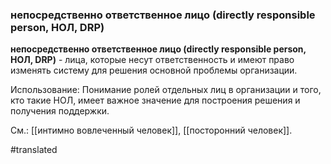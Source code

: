 ### непосредственно ответственное лицо (directly responsible person, НОЛ, DRP)

**непосредственно ответственное лицо (directly responsible person, НОЛ, DRP)** - лица, которые несут ответственность и имеют право изменять систему для решения основной проблемы организации.

Использование: Понимание ролей отдельных лиц в организации и того, кто такие НОЛ, имеет важное значение для построения решения и получения поддержки.

См.: [[интимно вовлеченный человек]], [[посторонний человек]].

#translated
